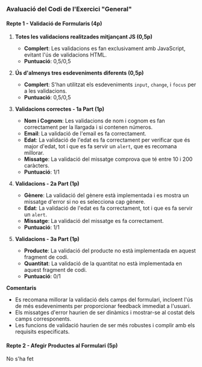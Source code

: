### Avaluació del Codi de l'Exercici "General"

#### Repte 1 - Validació de Formularis (4p)

1. **Totes les validacions realitzades mitjançant JS (0,5p)**

   - **Complert**: Les validacions es fan exclusivament amb JavaScript, evitant l'ús de validacions HTML.
   - **Puntuació**: 0,5/0,5

2. **Ús d'almenys tres esdeveniments diferents (0,5p)**

   - **Complert**: S'han utilitzat els esdeveniments `input`, `change`, i `focus` per a les validacions.
   - **Puntuació**: 0,5/0,5

3. **Validacions correctes - 1a Part (1p)**

   - **Nom i Cognom**: Les validacions de nom i cognom es fan correctament per la llargada i si contenen números.
   - **Email**: La validació de l'email es fa correctament.
   - **Edat**: La validació de l'edat es fa correctament per verificar que és major d'edat, tot i que es fa servir un `alert`, que es recomana millorar.
   - **Missatge**: La validació del missatge comprova que té entre 10 i 200 caràcters.
   - **Puntuació**: 1/1

4. **Validacions - 2a Part (1p)**

   - **Gènere**: La validació del gènere està implementada i es mostra un missatge d'error si no es selecciona cap gènere.
   - **Edat**: La validació de l'edat es fa correctament, tot i que es fa servir un `alert`.
   - **Missatge**: La validació del missatge es fa correctament.
   - **Puntuació**: 1/1

5. **Validacions - 3a Part (1p)**
   - **Producte**: La validació del producte no està implementada en aquest fragment de codi.
   - **Quantitat**: La validació de la quantitat no està implementada en aquest fragment de codi.
   - **Puntuació**: 0/1

**Comentaris**

- Es recomana millorar la validació dels camps del formulari, incloent l'ús de més esdeveniments per proporcionar feedback immediat a l'usuari.
- Els missatges d'error haurien de ser dinàmics i mostrar-se al costat dels camps corresponents.
- Les funcions de validació haurien de ser més robustes i complir amb els requisits especificats.

#### Repte 2 - Afegir Productes al Formulari (5p)

No s'ha fet
